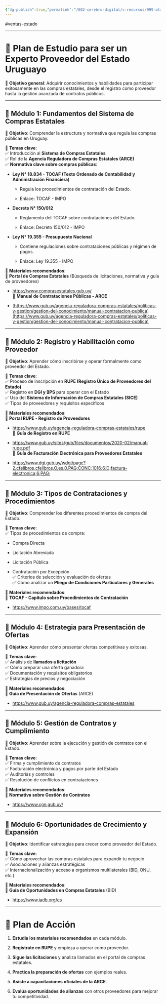 ```yaml
---
{"dg-publish":true,"permalink":"/002-cerebro-digital/c-recursos/999-otros/b-curso/01-rupe-para-provedores/00-temario-avanzado-de-cero-a-cien/"}
---
```


#ventas-estado

---
# **📌 Plan de Estudio para ser un Experto Proveedor del Estado Uruguayo**

💼 **Objetivo general**: Adquirir conocimientos y habilidades para participar exitosamente en las compras estatales, desde el registro como proveedor hasta la gestión avanzada de contratos públicos.

---

## **🔹 Módulo 1: Fundamentos del Sistema de Compras Estatales**

📖 **Objetivo**: Comprender la estructura y normativa que regula las compras públicas en Uruguay.

📌 **Temas clave**:  
✅ Introducción al **Sistema de Compras Estatales**  
✅ Rol de la **Agencia Reguladora de Compras Estatales (ARCE)**  
✅ **Normativa clave sobre compras públicas**:

- **Ley N° 18.834 - TOCAF (Texto Ordenado de Contabilidad y Administración Financiera)**
    
    - Regula los procedimientos de contratación del Estado.
        
    - Enlace: TOCAF - IMPO
        
- **Decreto N° 150/012**
    
    - Reglamento del TOCAF sobre contrataciones del Estado.
        
    - Enlace: Decreto 150/012 - IMPO
        
- **Ley N° 19.355 - Presupuesto Nacional**
    
    - Contiene regulaciones sobre contrataciones públicas y régimen de pagos.
        
    - Enlace: Ley 19.355 - IMPO
        

🔹 **Materiales recomendados**:  
📌 **Portal de Compras Estatales** (Búsqueda de licitaciones, normativa y guía de proveedores)

- https://www.comprasestatales.gub.uy/  
    📌 **Manual de Contrataciones Públicas - ARCE**
    
- [https://www.gub.uy/agencia-reguladora-compras-estatales/politicas-y-gestion/gestion-del-conocimiento/manual-contratacion-publica](https://www.gub.uy/agencia-reguladora-compras-estatales/politicas-y-gestion/gestion-del-conocimiento/manual-contratacion-publica)
    

---

## **🔹 Módulo 2: Registro y Habilitación como Proveedor**

📖 **Objetivo**: Aprender cómo inscribirse y operar formalmente como proveedor del Estado.

📌 **Temas clave**:  
✅ Proceso de inscripción en **RUPE (Registro Único de Proveedores del Estado)**  
✅ Registro en **DGI y BPS** para operar con el Estado  
✅ Uso del **Sistema de Información de Compras Estatales (SICE)**  
✅ Tipos de proveedores y requisitos específicos

🔹 **Materiales recomendados**:  
📌 **Portal RUPE - Registro de Proveedores**

- https://www.gub.uy/agencia-reguladora-compras-estatales/rupe  
    📌 **Guía de Registro en RUPE**
    
- https://www.gub.uy/sites/gub/files/documentos/2020-02/manual-rupe.pdf  
    📌 **Guía de Facturación Electrónica para Proveedores Estatales**
    
- https://www.dgi.gub.uy/wdgi/page?2,cfelibros,cfelibros,O,es,0,PAG;CONC;1016;6;D;factura-electronica;6;PAG;
    

---

## **🔹 Módulo 3: Tipos de Contrataciones y Procedimientos**

📖 **Objetivo**: Comprender los diferentes procedimientos de compra del Estado.

📌 **Temas clave**:  
✅ Tipos de procedimientos de compra:

- Compra Directa
    
- Licitación Abreviada
    
- Licitación Pública
    
- Contratación por Excepción  
    ✅ Criterios de selección y evaluación de ofertas  
    ✅ Cómo analizar un **Pliego de Condiciones Particulares y Generales**
    

🔹 **Materiales recomendados**:  
📌 **TOCAF - Capítulo sobre Procedimientos de Contratación**

- https://www.impo.com.uy/bases/tocaf
    

---

## **🔹 Módulo 4: Estrategia para Presentación de Ofertas**

📖 **Objetivo**: Aprender cómo presentar ofertas competitivas y exitosas.

📌 **Temas clave**:  
✅ Análisis de **llamados a licitación**  
✅ Cómo preparar una oferta ganadora  
✅ Documentación y requisitos obligatorios  
✅ Estrategias de precios y negociación

🔹 **Materiales recomendados**:  
📌 **Guía de Presentación de Ofertas** (ARCE)

- https://www.gub.uy/agencia-reguladora-compras-estatales
    

---

## **🔹 Módulo 5: Gestión de Contratos y Cumplimiento**

📖 **Objetivo**: Aprender sobre la ejecución y gestión de contratos con el Estado.

📌 **Temas clave**:  
✅ Firma y cumplimiento de contratos  
✅ Facturación electrónica y pagos por parte del Estado  
✅ Auditorías y controles  
✅ Resolución de conflictos en contrataciones

🔹 **Materiales recomendados**:  
📌 **Normativa sobre Gestión de Contratos**

- https://www.cgn.gub.uy/
    

---

## **🔹 Módulo 6: Oportunidades de Crecimiento y Expansión**

📖 **Objetivo**: Identificar estrategias para crecer como proveedor del Estado.

📌 **Temas clave**:  
✅ Cómo aprovechar las compras estatales para expandir tu negocio  
✅ Asociaciones y alianzas estratégicas  
✅ Internacionalización y acceso a organismos multilaterales (BID, ONU, etc.)

🔹 **Materiales recomendados**:  
📌 **Guía de Oportunidades en Compras Estatales** (BID)

- https://www.iadb.org/es
    

---

# **📌 Plan de Acción**

1. **Estudia los materiales recomendados** en cada módulo.
    
2. **Regístrate en RUPE** y empieza a operar como proveedor.
    
3. **Sigue las licitaciones** y analiza llamados en el portal de compras estatales.
    
4. **Practica la preparación de ofertas** con ejemplos reales.
    
5. **Asiste a capacitaciones oficiales de la ARCE**.
    
6. **Evalúa oportunidades de alianzas** con otros proveedores para mejorar tu competitividad.